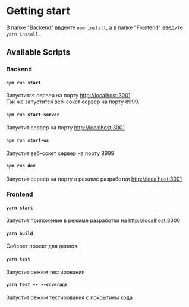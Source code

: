 # Getting start

В папке "Backend" ввдеите `npm install`, а в папке "Frontend" введите `yarn install`.

## Available Scripts

### Backend

#### `npm run start`

Запустится сервер на порту [http://localhost:3001](http://localhost:3001) \
Так же запустится веб-сокет сервер на порту 8999.

#### `npm run start-server`

Запустит сервер на порту [http://localhost:3001](http://localhost:3001)

#### `npm run start-ws`

Запустит веб-сокет сервер на порту 8999

#### `npm run dev`

Запустит сервер на порту в режиме разработки [http://localhost:3001](http://localhost:3001)

### Frontend

#### `yarn start`

Запустит приложение в режиме разработки на [http://localhost:3000](http://localhost:3000)

#### `yarn build`

Соберет проект для деплоя.

#### `yarn test`

Запустит режим тестирования

#### `yarn test -- --coverage`

Запустит режим тестирования с покрытием кода
